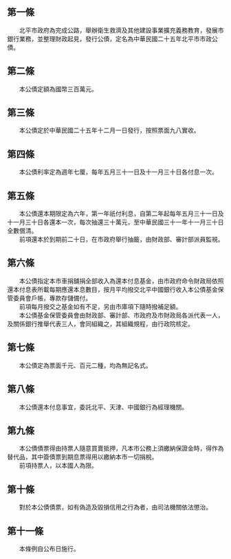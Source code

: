 第一條 
-------
　　北平市政府為完成公路，舉辦衛生救濟及其他建設事業擴充義務教育，發展市銀行業務，並整理財政起見，發行公債，定名為中華民國二十五年北平市市政公債。  


第二條 
-------
　　本公債定額為國幣三百萬元。  


第三條 
-------
　　本公債定於中華民國二十五年十二月一日發行，按照票面九八實收。  


第四條 
-------
　　本公債利率定為週年七厘，每年五月三十一日及十一月三十日各付息一次。  


第五條 
-------
　　本公債還本期限定為六年，第一年祇付利息，自第二年起每年五月三十一日及十一月三十日各還本一次，每次抽還三十萬元，至中華民國三十一年十一月三十日全數償清。  
　　前項還本於到期前二十日，在市政府舉行抽籤，由財政部、審計部派員監視。  


第六條 
-------
　　本公債指定本市車捐舖捐全部收入為還本付息基金，由市政府命令財政局依照還本付息表所載每期應還本息數目，按月平均撥交北平中國銀行收入本公債基金保管委員會戶帳，專款存儲備付。  
　　前項每月撥交之基金如有不足，另由市庫項下隨時撥補足額。  
　　本公債基金保管委員會由財政部、審計部、市政府及市財政局各派代表一人，及關係銀行推舉代表三人，會同組織之，其組織規程，由行政院核定。  


第七條 
-------
　　本公債定為票面千元、百元二種，均為無記名式。  


第八條 
-------
　　本公債還本付息事宜，委託北平、天津、中國銀行為經理機關。  


第九條 
-------
　　本公債債票得由持票人隨意買賣抵押，凡本市公務上須繳納保證金時，得作為替代品，其中簽債票到期息票得用以繳納本市一切捐稅。  
　　前項持票人，以本國人為限。  


第十條 
-------
　　對於本公債債票，如有偽造及毀損信用之行為者，由司法機關依法懲治。  


第十一條 
---------
　　本條例自公布日施行。